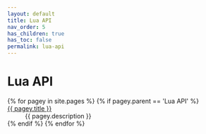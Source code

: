 ```yaml
---
layout: default
title: Lua API
nav_order: 5
has_children: true
has_toc: false
permalink: lua-api
---
```


# Lua API
<dl>
{% for pagey in site.pages %}
{% if pagey.parent == 'Lua API' %}
<dt>
<a href="{{pagey.url | relative_url }}">{{ pagey.title }}</a>
</dt>
<dd>{{ pagey.description }}</dd>
{% endif %}
{% endfor %}
</dl>
